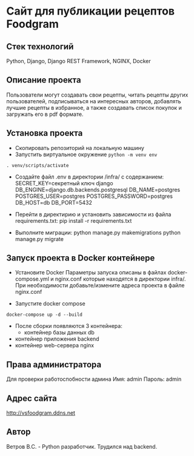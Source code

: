 # Сайт для публикации рецептов Foodgram

## Стек технологий
Python, Django, Django REST Framework, NGINX, Docker

## Описание проекта
Пользователи могут создавать свои рецепты, читать рецепты других пользователей, подписываться на интересных авторов, добавлять лучшие рецепты в избранное, а также создавать список покупок и загружать его в pdf формате.

## Установка проекта
- Скопировать репозиторий на локальную машину
- Запустить виртуальное окружение 
    `
    python -m venv env
    `
```
. venv/scripts/activate
```
- Cоздайте файл .env в директории /infra/ с содержанием:
    SECRET_KEY=секретный ключ django
    DB_ENGINE=django.db.backends.postgresql
    DB_NAME=postgres
    POSTGRES_USER=postgres
    POSTGRES_PASSWORD=postgres
    DB_HOST=db
    DB_PORT=5432

- Перейти в директирию и установить зависимости из файла requirements.txt:
    pip install -r requirements.txt 
- Выполните миграции:
    python manage.py makemigrations
    python manage.py migrate

## Запуск проекта в Docker контейнере

- Установите Docker
Параметры запуска описаны в файлах docker-compose.yml и nginx.conf которые находятся в директории infra/.
При необходимости добавьте/измените адреса проекта в файле nginx.conf

- Запустите docker compose
```
docker-compose up -d --build
```

- После сборки появляются 3 контейнера:
    - контейнер базы данных db
- контейнер приложения backend
- контейнер web-сервера nginx

## Права администратора
Для проверки работоспобности админа
Имя: admin
Пароль: admin

## Адрес сайта
http://vsfoodgram.ddns.net
## Автор
Ветров В.С. - Python разработчик. Трудился над backend. 
